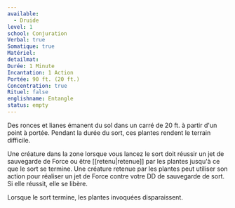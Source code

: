 ```yaml
---
available:
  - Druide
level: 1
school: Conjuration
Verbal: true
Somatique: true
Matériel:
detailmat:
Durée: 1 Minute
Incantation: 1 Action
Portée: 90 ft. (20 ft.)
Concentration: true
Rituel: false
englishname: Entangle
status: empty
---
```

Des ronces et lianes émanent du sol dans un carré de 20 ft. à partir d'un point à portée. Pendant la durée du sort, ces plantes rendent le terrain difficile.

Une créature dans la zone lorsque vous lancez le sort doit réussir un jet de sauvegarde de Force ou être [[retenu|retenue]] par les plantes jusqu'à ce que le sort se termine. Une créature retenue par les plantes peut utiliser son action pour réaliser un jet de Force contre votre DD de sauvegarde de sort. Si elle réussit, elle se libère.

Lorsque le sort termine, les plantes invoquées disparaissent.
